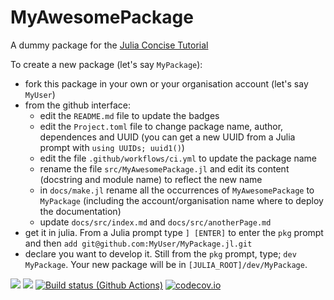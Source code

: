 # MyAwesomePackage
A dummy package for the [Julia Concise Tutorial](https://syl1.gitbook.io/julia-language-a-concise-tutorial/language-core/11-developing-julia-packages)

To create a new package (let's say `MyPackage`):
- fork this package in your own or your organisation account (let's say `MyUser`)
- from the github interface:
  - edit the `README.md` file to update the badges
  - edit the `Project.toml` file to change package name, author, dependences and UUID (you can get a new UUID from a Julia prompt with `using UUIDs; uuid1()`) 
  - edit the file `.github/workflows/ci.yml` to update the package name
  - rename the file `src/MyAwesomePackage.jl` and edit its content (docstring and module name) to reflect the new name
  - in `docs/make.jl` rename all the occurrences of `MyAwesomePackage` to `MyPackage` (including the account/organisation name where to deploy the documentation)
  - update `docs/src/index.md` and `docs/src/anotherPage.md`
- get it in julia. From a Julia prompt type `] [ENTER]` to enter the `pkg` prompt and then `add git@github.com:MyUser/MyPackage.jl.git`
- declare you want to develop it. Still from the `pkg` prompt, type; `dev MyPackage`. Your new package will be in `[JULIA_ROOT]/dev/MyPackage`. 


[![](https://img.shields.io/badge/docs-stable-blue.svg)](https://sylvaticus.github.io/MyAwesomePackage.jl/stable)
[![](https://img.shields.io/badge/docs-dev-blue.svg)](https://sylvaticus.github.io/MyAwesomePackage.jl/dev)
[![Build status (Github Actions)](https://github.com/sylvaticus/MyAwesomePackage.jl/workflows/CI/badge.svg)](https://github.com/sylvaticus/MyAwesomePackage.jl/actions)
[![codecov.io](http://codecov.io/github/sylvaticus/MyAwesomePackage.jl/coverage.svg?branch=main)](http://codecov.io/github/sylvaticus/MyAwesomePackage.jl?branch=main)
